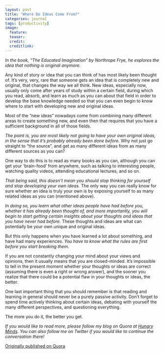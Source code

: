 ```yaml
---
layout: post
title: "Where Do Ideas Come From?"
categories: journal
tags: [productivity]
image:
  feature:
  teaser:
  credit:
  creditlink:
---
```


*In the book, “The Educated Imagination” by Northrope Frye, he explores the idea that nothing is original anymore.*

Any kind of story or idea that you can think of has most likely been thought of. It’s very, very, rare that someone gets an idea that is completely new and original, that changes the way we all think. New ideas, especially now, usually only come after years of study within a certain field, during which you read, absorb, and learn as much as you can about that field in order to develop the base knowledge needed so that you can even begin to know where to start with developing new and original ideas.

Most of the “new ideas” nowadays come from combining many different areas to create something new, and even then that requires that you have a sufficient background in all of those fields.

*The point is, you are most likely not going to have your own original ideas, in the sense that it’s probably already been done before.* Why not just go straight to “the source”, and get as many different ideas from as many different sources as you can?

One way to do this is to read as many books as you can, although you can get your ‘brain-food’ from anywhere, such as talking to interesting people, watching quality videos, attending educational lectures, and so on.

*That being said, this doesn’t mean you should stop thinking for yourself and stop developing your own ideas.* The only way you can really know for sure whether an idea is truly your own is by exposing yourself to as many related ideas as you can (mentioned above).

*In doing so, you learn what other ideas people have had before you, whether it has already been thought of, and more importantly, you will begin to start getting certain insights about your thoughts and ideas that you have never had before.* These thoughts and ideas are what can potentially be your own unique and original ideas.

But this only happens when you have learned a lot about something, and have had many experiences. *You have to know what the rules are first before you start breaking them.*

If you are not constantly changing your mind about your views and opinions, then it usually means that you are closed-minded. It’s impossible to tell in the present moment whether your thoughts or ideas are correct (assuming there is even a right or wrong answer), and the sooner you realize that there could be a potential flaw in your thoughts or ideas, the better.

One last important thing that you should remember is that reading and learning in general should never be a purely passive activity. Don’t forget to spend time actively thinking about certain ideas, debating with yourself the many different perspectives, and questioning everything.

The more you do it, the better you get.

*If you would like to read more, please follow my blog on Quora at <a href="https://hungryminds.quora.com/">Hungry Minds</a>. You can also follow me on Twitter if you would like to continue the conversation there!*

<a href="https://hungryminds.quora.com/Where-Do-Ideas-Come-From">Originally published on Quora</a>
